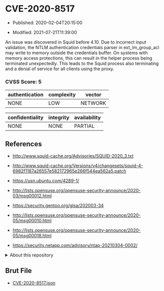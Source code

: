 # CVE-2020-8517

- Published: 2020-02-04T20:15:00

- Modified: 2021-07-21T11:39:00

An issue was discovered in Squid before 4.10. Due to incorrect input validation, the NTLM authentication credentials parser in ext_lm_group_acl may write to memory outside the credentials buffer. On systems with memory access protections, this can result in the helper process being terminated unexpectedly. This leads to the Squid process also terminating and a denial of service for all clients using the proxy.

### CVSS Score: **5**

| authentication | complexity | vector |
| --- | --- | --- |
| NONE | LOW | NETWORK |

| confidentiality | integrity | availability |
| --- | --- | --- |
| NONE | NONE | PARTIAL |

## References

* http://www.squid-cache.org/Advisories/SQUID-2020_3.txt

* http://www.squid-cache.org/Versions/v4/changesets/squid-4-6982f1187a26557e582172965e266f544ea562a5.patch

* https://usn.ubuntu.com/4289-1/

* http://lists.opensuse.org/opensuse-security-announce/2020-03/msg00012.html

* https://security.gentoo.org/glsa/202003-34

* http://lists.opensuse.org/opensuse-security-announce/2020-05/msg00010.html

* http://lists.opensuse.org/opensuse-security-announce/2020-05/msg00018.html

* https://security.netapp.com/advisory/ntap-20210304-0002/

<details>
<summary>About this repository</summary> 

  This repository is part of the project [Live Hack CVE](https://github.com/Live-Hack-CVE). Main website can be found [www.live-hack.org](https://www.live-hack.org) 
  
  Made by [Sn0wAlice](https://github.com/Sn0wAlice) for the people that care about security and need to have a feed of the latest CVEs. Hope you enjoy it, don't forget to star the repo and follow me on [Twitter](https://twitter.com/Sn0wAlice) and [Github](https://github.com/Sn0wAlice). And that is my [personnal website](https://www.alice-snow.me/)

  - [Home Page](https://github.com/Live-Hack-CVE)
  - [Framework](https://github.com/Live-Hack-CVE/cve-framework)
  - [CVE database](https://github.com/Live-Hack-CVE/full_database)
  - [Changelog](https://github.com/Live-Hack-CVE/Changelog)
</details>

## Brut File

* [CVE-2020-8517.json](https://raw.githubusercontent.com/Live-Hack-CVE/full_database/main/cves/2020/CVE-2020-8517.json)

